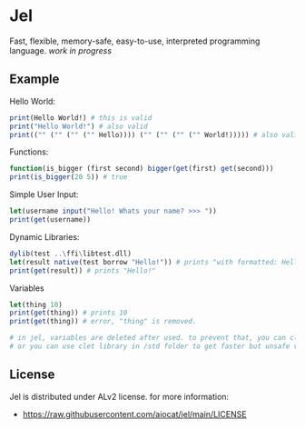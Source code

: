 <!--
 Copyright 2022 aiocat
 
 Licensed under the Apache License, Version 2.0 (the "License");
 you may not use this file except in compliance with the License.
 You may obtain a copy of the License at
 
     http://www.apache.org/licenses/LICENSE-2.0
 
 Unless required by applicable law or agreed to in writing, software
 distributed under the License is distributed on an "AS IS" BASIS,
 WITHOUT WARRANTIES OR CONDITIONS OF ANY KIND, either express or implied.
 See the License for the specific language governing permissions and
 limitations under the License.
-->

# Jel
Fast, flexible, memory-safe, easy-to-use, interpreted programming language. _work in progress_

## Example
Hello World:
```julia
print(Hello World!) # this is valid
print("Hello World!") # also valid
print(("" ("" ("" ("" Hello)))) ("" ("" ("" ("" World!))))) # also valid
```

Functions:
```julia
function(is_bigger (first second) bigger(get(first) get(second)))
print(is_bigger(20 5)) # true
```

Simple User Input:
```julia
let(username input("Hello! Whats your name? >>> "))
print(get(username))
```

Dynamic Libraries:
```julia
dylib(test ..\ffi\libtest.dll)
let(result native(test borrow "Hello!")) # prints "with formatted: Hello!"
print(get(result)) # prints "Hello!"
```

Variables
```julia
let(thing 10)
print(get(thing)) # prints 10
print(get(thing)) # error, "thing" is removed.

# in jel, variables are deleted after used. to prevent that, you can clone with clone(variable_name)
# or you can use clet library in /std folder to get faster but unsafe vay to handle variables.
```

## License
Jel is distributed under ALv2 license. for more information:
- https://raw.githubusercontent.com/aiocat/jel/main/LICENSE
